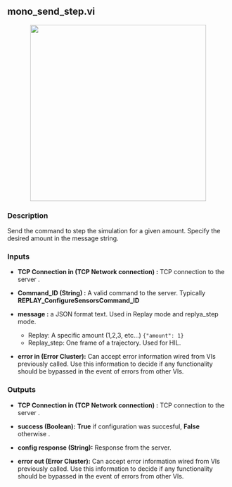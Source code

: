 ## mono_send_step.vi
<p align="center">
<img src="https://github.com/monoDriveIO/client/blob/lv_client_docs/WikiPhotos/LV_client/simulator/monoDrive_lvlib_mono__send__stepc.png?raw=true" 
width="400"  />
</p>

### Description 
Send the command to step the simulation for a given amount. Specify the desired amount in the message string.

### Inputs

- **TCP Connection in (TCP Network connection) :** TCP connection to the server .
- **Command_ID (String) :** A valid command to the server. Typically **REPLAY_ConfigureSensorsCommand_ID**
- **message :** a JSON format text. Used in Replay mode and replya_step mode.
  * Replay: A specific amount (1,2,3, etc...)
  ```{"amount": 1}```
  * Replay_step: One frame of a trajectory. Used for HIL.

- **error in (Error Cluster):** Can accept error information wired from VIs previously called. Use this information to decide if any functionality should be bypassed in the event of errors from other VIs.


### Outputs

- **TCP Connection in (TCP Network connection) :** TCP connection to the server .
- **success (Boolean):** **True** if configuration was succesful, **False** otherwise .
- **config response (String):** Response from the server.

- **error out (Error Cluster):** Can accept error information wired from VIs previously called. Use this information to decide if any functionality should be bypassed in the event of errors from other VIs.
